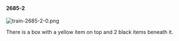 #### 2685-2
![train-2685-2-0.png](https://github.com/lil-lab/nlvr/raw/master/nlvr/train/images/41/train-2685-2-0.png "train-2685-2-0.png")

There is a box with a yellow item on top and 2 black items beneath it.
